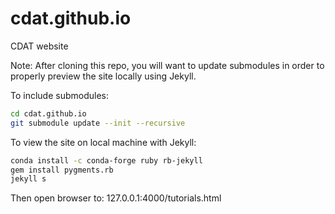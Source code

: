 # cdat.github.io
CDAT website

Note: After cloning this repo, you will want to update submodules in order to properly preview the site locally using Jekyll.

To include submodules:
```bash
cd cdat.github.io
git submodule update --init --recursive
```

To view the site on local machine with Jekyll:

```bash
conda install -c conda-forge ruby rb-jekyll
gem install pygments.rb
jekyll s
```

Then open browser to: 127.0.0.1:4000/tutorials.html